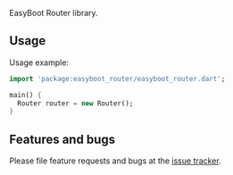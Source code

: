 EasyBoot Router library.

## Usage

Usage example:

```dart
import 'package:easyboot_router/easyboot_router.dart';

main() {
  Router router = new Router();
}
```

## Features and bugs

Please file feature requests and bugs at the [issue tracker][tracker].

[tracker]: https://github.com/ranyunlong/easy_boot/issues
